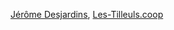 [Jérôme Desjardins](https://twitter.com/j_desjardin), [Les-Tilleuls.coop](https://les-tilleuls.coop)